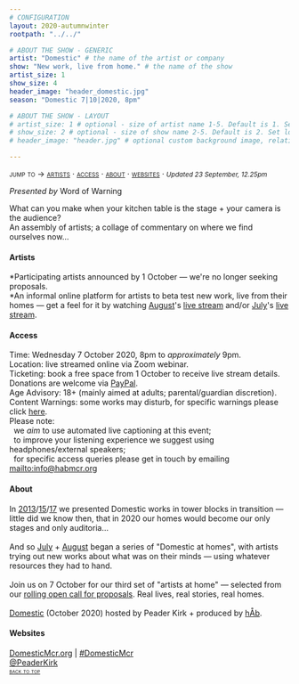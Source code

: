 ```yaml
---
# CONFIGURATION
layout: 2020-autumnwinter
rootpath: "../../"

# ABOUT THE SHOW - GENERIC
artist: "Domestic" # the name of the artist or company
show: "New work, live from home." # the name of the show
artist_size: 1
show_size: 4
header_image: "header_domestic.jpg"  
season: "Domestic 7|10|2020, 8pm"

# ABOUT THE SHOW - LAYOUT
# artist_size: 1 # optional - size of artist name 1-5. Default is 1. Set longer names to lower values
# show_size: 2 # optional - size of show name 2-5. Default is 2. Set longer names to lower values
# header_image: "header.jpg" # optional custom background image, relative to current page

---
```

<span style='font-variant: small-caps'>jump to → [artists](/current/2020-domestic/#artists) · [access](/current/2020-domestic/#access) · [about](/current/2020-domestic/#about) · [websites](/current/2020-domestic/#websites)</span> · <small>*Updated 23 September, 12.25pm*</small>     
        
*Presented by* Word of Warning        
         
What can you make when your kitchen table is the stage + your camera is the audience?<br>An assembly of artists; a collage of commentary on where we find ourselves now…         
         
#### Artists       
*Participating artists announced by 1 October — we're no longer seeking proposals.<br>*An informal online platform for artists to beta test new work, live from their homes — get a feel for it by watching [August](/current/2020-domestic/august)'s <a href="http://youtu.be/AOT29ZTtZAA" target="_blank">live stream</a> and/or [July](/current/2020-domestic/july)'s <a href="http://youtu.be/IUNv7CARKLU" target="_blank">live stream</a>.        
         
#### Access            
Time: Wednesday 7 October 2020, 8pm to *approximately* 9pm.<br>Location: live streamed online via Zoom webinar.<br>Ticketing: book a free space from 1 October to receive live stream details.<br>Donations are welcome via <a href="http://www.paypal.me/warnmcr" target="_blank">PayPal</a>.<br>Age Advisory: 18+ (mainly aimed at adults; parental/guardian discretion).<br>Content Warnings: some works may disturb, for specific warnings please click [here](/warnings).<br>Please note:<br>&nbsp;&nbsp;we *aim* to use automated live captioning at this event;<br>&nbsp;&nbsp;to improve your listening experience we suggest using headphones/external speakers;<br>&nbsp;&nbsp;for specific access queries please get in touch by emailing <mailto:info@habmcr.org>         
          
#### About         
In [2013](/archive/2013-domestic)/[15](/archive/2015-domestic)/[17](/archive/2017-autumnwinter/pritchard) we presented Domestic works in tower blocks in transition — little did we know then, that in 2020 our homes would become our only stages and only auditoria…<br><br>And so [July](/current/2020-domestic/july) + [August](/current/2020-domestic/august) began a series of "Domestic at homes", with artists trying out new works about what was on their minds — using whatever resources they had to hand.<br><br>Join us on 7 October for our third set of "artists at home" — selected from our <a href="http://domesticmcr.posthaven.com" target="_blank">rolling open call for proposals</a>. Real lives, real stories, real homes.<br><br>[Domestic](/hab/domestic) (October 2020) hosted by Peader Kirk + produced by [hÅb](/hab).         
         
#### Websites         
<a href="http://domesticmcr.org" target="_blank">DomesticMcr.org</a> | <a href="http://twitter.com/hashtag/DomesticMcr" target="_blank">#DomesticMcr</a><br><a href="http://twitter.com/PeaderKirk" target="_blank">@PeaderKirk</a>               
<small><span style='font-variant: small-caps'>[back to top](/current/2020-domestic)</span></small>
